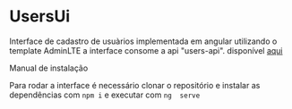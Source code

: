 # UsersUi

Interface de cadastro de usuàrios implementada em angular utilizando o template AdminLTE a interface consome a api "users-api". disponível [aqui](https://github.com/JenniferBorges/users-api)

Manual de instalação

Para rodar a interface é necessário clonar o repositório e instalar as dependências com ```npm i``` e executar com ```ng  serve```
